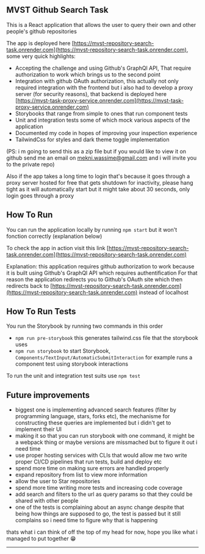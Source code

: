 ## MVST Github Search Task

This is a React application that allows the user to query their own and other people's github repositories

The app is deployed here [https://mvst-repository-search-task.onrender.com](https://mvst-repository-search-task.onrender.com), some very quick highlights:
- Accepting the challenge and using Github's GraphQl API, That require authorization to work which brings us to the second point
- Integration with github OAuth authorization, this actually not only required integration with the frontend but i also had to develop a proxy server (for security reasons), that backend is deployed here [https://mvst-task-proxy-service.onrender.com](https://mvst-task-proxy-service.onrender.com)
- Storybooks that range from simple to ones that run component tests
- Unit and integration tests some of which mock various aspects of the application
- Documented my code in hopes of improving your inspection experience
- TailwindCss for styles and dark theme toggle implementation

(PS: i m going to send this as a zip file but if you would like to view it on github send me an email on mekni.wassime@gmail.com and i will invite you to the private repo)

Also if the app takes a long time to login that's because it goes through a proxy server hosted for free that gets shutdown for inactivity, please hang tight as it will automatically start but it might take about 30 seconds, only login goes through a proxy

## How To Run
You can run the application locally by running `npm start` but it won't fonction correctly (explanation below)

To check the app in action visit this link [https://mvst-repository-search-task.onrender.com](https://mvst-repository-search-task.onrender.com)

Explanation: this application requires github authorization to work because it is built using Github's GraphQl API which requires authentification
For that reason the application redirects you to Github's OAuth site which then redirects back to [https://mvst-repository-search-task.onrender.com](https://mvst-repository-search-task.onrender.com) instead of localhost
## How To Run Tests
You run the Storybook by running two commands in this order
- `npm run pre-storybook` this generates tailwind.css file that the storybook uses
- `npm run storybook` to start Storybook, `Components/TextInput/AutomaticSubmitInteraction` for example runs a component test using storybook interactions

To run the unit and integration test suits use `npm test`

## Future improvements

- biggest one is implementing advanced search features (filter by programming language, stars, forks etc), the mechanisme for constructing these queries are implemented but i didn't get to implement their UI
- making it so that you can run storybook with one command, it might be a webpack thing or maybe versions are missmached but to figure it out i need time
- use proper hosting services with CLIs that would allow me two write proper CI/CD pipelines that run tests, build and deploy etc
- spend more time on making sure errors are handled properly
- expand repository from list to view more information
- allow the user to Star repositories
- spend more time writing more tests and increasing code coverage
- add search and filters to the url as query params so that they could be shared with other people
- one of the tests is complaining about an async change despite that being how things are supposed to go, the test is passed but it still complains so i need time to figure why that is happening


thats what i can think of off the top of my head for now, hope you like what i managed to put together 😁

---
